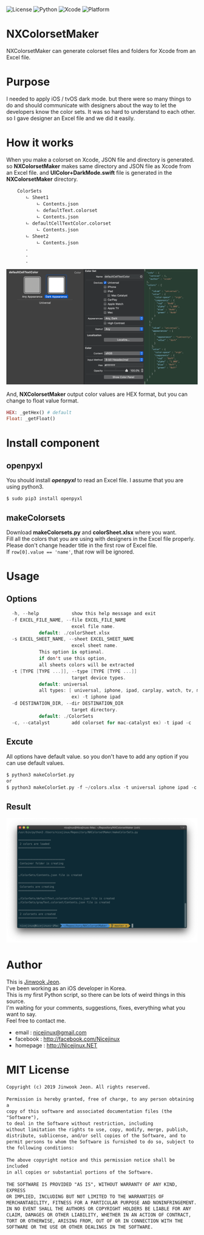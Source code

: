 ![License](https://img.shields.io/badge/License-MIT-yellow.svg)
![Python](https://img.shields.io/badge/Python-3.7-green.svg)
![Xcode](https://img.shields.io/badge/Xcode-9%20or%20higher-blue.svg)
![Platform](https://img.shields.io/badge/Platform-%20iOS%20|%20tvOS%20|%20watchOS%20|%20macOS-red.svg)

# NXColorsetMaker
NXColorsetMaker can generate colorset files and folders for Xcode from an Excel file.


# Purpose
I needed to apply iOS / tvOS dark mode. but there were so many things to do and should communicate with designers about the way to let the developers know the color sets. It was so hard to understand to each other. so I gave designer an Excel file and we did it easily.


# How it works
When you make a colorset on Xcode, JSON file and directory is generated. so __NXColorsetMaker__ makes same directory and JSON file as Xcode from an Excel file. and __UIColor+DarkMode.swift__ file is generated in the __NXColorsetMaker__ directory.  

```
    ColorSets
       ㄴ Sheet1
           ㄴ Contents.json
           ㄴ defaultText.colorset
	       ㄴ Contents.json
	   ㄴ defaultCellTextColor.colorset
	       ㄴ Contents.json
       ㄴ Sheet2
           ㄴ Contents.json
	   .
	   .
	   .
```

![Alt text](images/xcode_json_screen.png?raw=true)

And, __NXColorsetMaker__ output color values are HEX format, but you can change to float value format.

```ruby
HEX: _getHex() # default
Float: _getFloat()
```


# Install component
## openpyxl
You should install __*openpyxl*__ to read an Excel file. I assume that you are using python3.
```ruby
$ sudo pip3 install openpyxl
```

## makeColorsets
Download __makeColorsets.py__ and __colorSheet.xlsx__ where you want.  
Fill all the colors that you are using with designers in the Excel file properly.  
Please don't change header title in the first row of Excel file.  
If `row[0].value == 'name'`, that row will be ignored.


# Usage
## Options
```swift
  -h, --help            show this help message and exit
  -f EXCEL_FILE_NAME, --file EXCEL_FILE_NAME
                        excel file name.  
			default: ./colorSheet.xlsx
  -s EXCEL_SHEET_NAME, --sheet EXCEL_SHEET_NAME
                        excel sheet name. 
			This option is optional.
			if don't use this option, 
			all sheets colors will be extracted
  -t [TYPE [TYPE ...]], --type [TYPE [TYPE ...]]
                        target device types. 
			default: universal
			all types: [ universal, iphone, ipad, carplay, watch, tv, mac ]
                        ex) -t iphone ipad
  -d DESTINATION_DIR, --dir DESTINATION_DIR
                        target directory. 
			default: ./ColorSets
  -c, --catalyst        add colorset for mac-catalyst ex) -t ipad -c
```

## Excute
All options have default value. so you don't have to add any option if you can use default values.
```swift
$ python3 makeColorSet.py
or
$ python3 makeColorSet.py -f ~/colors.xlsx -t universal iphone ipad -c -d ~/repository/myproject/image.xcassets/colorSets
```

## Result
![Alt text](images/result.png?raw=true)


# Author
This is [Jinwook Jeon](http://Nicejinux.NET).   
I've been working as an iOS developer in Korea.  
This is my first Python script, so there can be lots of weird things in this source.  
I'm waiting for your comments, suggestions, fixes, everything what you want to say.  
Feel free to contact me.

 - email : nicejinux@gmail.com
 - facebook : http://facebook.com/Nicejinux
 - homepage : http://Nicejinux.NET


# MIT License

	Copyright (c) 2019 Jinwook Jeon. All rights reserved.

	Permission is hereby granted, free of charge, to any person obtaining a
	copy of this software and associated documentation files (the "Software"),
	to deal in the Software without restriction, including
	without limitation the rights to use, copy, modify, merge, publish,
	distribute, sublicense, and/or sell copies of the Software, and to
	permit persons to whom the Software is furnished to do so, subject to
	the following conditions:

	The above copyright notice and this permission notice shall be included
	in all copies or substantial portions of the Software.

	THE SOFTWARE IS PROVIDED "AS IS", WITHOUT WARRANTY OF ANY KIND, EXPRESS
	OR IMPLIED, INCLUDING BUT NOT LIMITED TO THE WARRANTIES OF
	MERCHANTABILITY, FITNESS FOR A PARTICULAR PURPOSE AND NONINFRINGEMENT.
	IN NO EVENT SHALL THE AUTHORS OR COPYRIGHT HOLDERS BE LIABLE FOR ANY
	CLAIM, DAMAGES OR OTHER LIABILITY, WHETHER IN AN ACTION OF CONTRACT,
	TORT OR OTHERWISE, ARISING FROM, OUT OF OR IN CONNECTION WITH THE
	SOFTWARE OR THE USE OR OTHER DEALINGS IN THE SOFTWARE.
	
